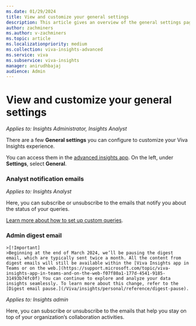 ```yaml
---
ms.date: 01/29/2024
title: View and customize your general settings
description: This article gives an overview of the general settings page in the advanced insights app for admins and analysts.
author: zachminers
ms.author: v-zachminers
ms.topic: article
ms.localizationpriority: medium
ms.collection: viva-insights-advanced
ms.service: viva 
ms.subservice: viva-insights
manager: anirudhbajaj
audience: Admin
---
```


# View and customize your general settings

*Applies to: Insights Administrator, Insights Analyst*

There are a few **General settings** you can configure to customize your Viva Insights experience.

You can access them in the [advanced insights app](https://analysis.insights.viva.office.com/). On the left, under **Settings**, select **General**.  

### Analyst notification emails 

*Applies to: Insights Analyst*

Here, you can subscribe or unsubscribe to the emails that notify you about the status of your queries.

[Learn more about how to set up custom queries](../../advanced/analyst/person-query-overview.md).

### Admin digest email
    >[!Important]
    >Beginning at the end of March 2024, we’ll be pausing the digest email, which are typically sent twice a month. All the content from digest emails will still be available within the [Viva Insights app in Teams or on the web.](https://support.microsoft.com/topic/viva-insights-app-in-teams-and-on-the-web-f07f80a1-177d-4541-9185-31493b74fc0f) You can continue to explore and analyze your data insights seamlessly. To learn more about this change, refer to the [Digest email pause.](/Viva/insights/personal/reference/digest-pause). 
*Applies to: Insights admin*

Here, you can subscribe or unsubscribe to the emails that help you stay on top of your organization’s collaboration activities.